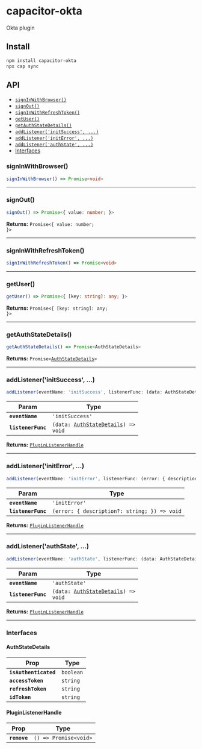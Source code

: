 # capacitor-okta

Okta plugin

## Install

```bash
npm install capacitor-okta
npx cap sync
```

## API

<docgen-index>

* [`signInWithBrowser()`](#signinwithbrowser)
* [`signOut()`](#signout)
* [`signInWithRefreshToken()`](#signinwithrefreshtoken)
* [`getUser()`](#getuser)
* [`getAuthStateDetails()`](#getauthstatedetails)
* [`addListener('initSuccess', ...)`](#addlistenerinitsuccess)
* [`addListener('initError', ...)`](#addlisteneriniterror)
* [`addListener('authState', ...)`](#addlistenerauthstate)
* [Interfaces](#interfaces)

</docgen-index>

<docgen-api>
<!--Update the source file JSDoc comments and rerun docgen to update the docs below-->

### signInWithBrowser()

```typescript
signInWithBrowser() => Promise<void>
```

--------------------


### signOut()

```typescript
signOut() => Promise<{ value: number; }>
```

**Returns:** <code>Promise&lt;{ value: number; }&gt;</code>

--------------------


### signInWithRefreshToken()

```typescript
signInWithRefreshToken() => Promise<void>
```

--------------------


### getUser()

```typescript
getUser() => Promise<{ [key: string]: any; }>
```

**Returns:** <code>Promise&lt;{ [key: string]: any; }&gt;</code>

--------------------


### getAuthStateDetails()

```typescript
getAuthStateDetails() => Promise<AuthStateDetails>
```

**Returns:** <code>Promise&lt;<a href="#authstatedetails">AuthStateDetails</a>&gt;</code>

--------------------


### addListener('initSuccess', ...)

```typescript
addListener(eventName: 'initSuccess', listenerFunc: (data: AuthStateDetails) => void) => PluginListenerHandle
```

| Param              | Type                                                                             |
| ------------------ | -------------------------------------------------------------------------------- |
| **`eventName`**    | <code>'initSuccess'</code>                                                       |
| **`listenerFunc`** | <code>(data: <a href="#authstatedetails">AuthStateDetails</a>) =&gt; void</code> |

**Returns:** <code><a href="#pluginlistenerhandle">PluginListenerHandle</a></code>

--------------------


### addListener('initError', ...)

```typescript
addListener(eventName: 'initError', listenerFunc: (error: { description?: string; }) => void) => PluginListenerHandle
```

| Param              | Type                                                       |
| ------------------ | ---------------------------------------------------------- |
| **`eventName`**    | <code>'initError'</code>                                   |
| **`listenerFunc`** | <code>(error: { description?: string; }) =&gt; void</code> |

**Returns:** <code><a href="#pluginlistenerhandle">PluginListenerHandle</a></code>

--------------------


### addListener('authState', ...)

```typescript
addListener(eventName: 'authState', listenerFunc: (data: AuthStateDetails) => void) => PluginListenerHandle
```

| Param              | Type                                                                             |
| ------------------ | -------------------------------------------------------------------------------- |
| **`eventName`**    | <code>'authState'</code>                                                         |
| **`listenerFunc`** | <code>(data: <a href="#authstatedetails">AuthStateDetails</a>) =&gt; void</code> |

**Returns:** <code><a href="#pluginlistenerhandle">PluginListenerHandle</a></code>

--------------------


### Interfaces


#### AuthStateDetails

| Prop                  | Type                 |
| --------------------- | -------------------- |
| **`isAuthenticated`** | <code>boolean</code> |
| **`accessToken`**     | <code>string</code>  |
| **`refreshToken`**    | <code>string</code>  |
| **`idToken`**         | <code>string</code>  |


#### PluginListenerHandle

| Prop         | Type                                      |
| ------------ | ----------------------------------------- |
| **`remove`** | <code>() =&gt; Promise&lt;void&gt;</code> |

</docgen-api>
